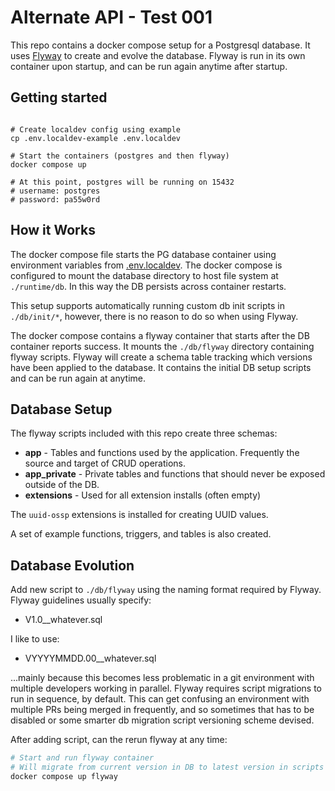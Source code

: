 # Alternate API - Test 001

This repo contains a docker compose setup for a Postgresql database. It uses [Flyway](https://www.red-gate.com/products/flyway/community/) to create and evolve the database. Flyway is run in its own container upon startup, and can be run again anytime after startup.

## Getting started

```shell

# Create localdev config using example
cp .env.localdev-example .env.localdev

# Start the containers (postgres and then flyway)
docker compose up

# At this point, postgres will be running on 15432
# username: postgres
# password: pa55w0rd

```

## How it Works
The docker compose file starts the PG database container using environment variables from [.env.localdev](.env.localdev). The docker compose is configured to mount the database directory to host file system at `./runtime/db`. In this way the DB persists across container restarts.

This setup supports automatically running custom db init scripts in `./db/init/*`, however, there is no reason to do so when using Flyway.

The docker compose contains a flyway container that starts after the DB container reports success. It mounts the `./db/flyway` directory containing flyway scripts. Flyway will create a schema table tracking which versions have been applied to the database. It contains the initial DB setup scripts and can be run again at anytime.


## Database Setup
The flyway scripts included with this repo create three schemas:
  - **app** - Tables and functions used by the application. Frequently the source and target of CRUD operations.
  - **app_private** - Private tables and functions that should never be exposed outside of the DB.
  - **extensions** - Used for all extension installs (often empty) 

The `uuid-ossp` extensions is installed for creating UUID values.

A set of example functions, triggers, and tables is also created.

## Database Evolution

Add new script to `./db/flyway` using the naming format required by Flyway. Flyway guidelines usually specify:
  - V1.0__whatever.sql

I like to use:

  - VYYYYMMDD.00__whatever.sql

...mainly because this becomes less problematic in a git environment with multiple developers working in parallel. Flyway requires script migrations to run in sequence, by default. This can get confusing an environment with multiple PRs being merged in frequently, and so sometimes that has to be disabled or some smarter db migration script versioning scheme devised.

After adding script, can the rerun flyway at any time:

```bash
# Start and run flyway container
# Will migrate from current version in DB to latest version in scripts directory
docker compose up flyway
```





